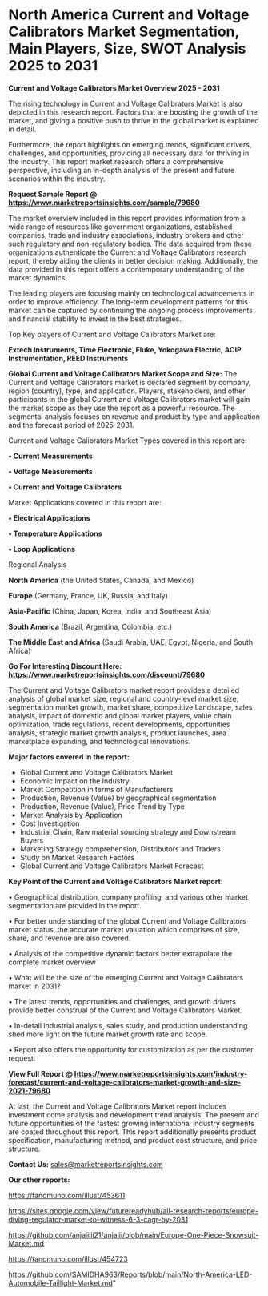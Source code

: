 # North America Current and Voltage Calibrators Market Segmentation, Main Players, Size, SWOT Analysis 2025 to 2031

<Strong> Current and Voltage Calibrators Market Overview 2025 - 2031</strong>

The rising technology in Current and Voltage Calibrators Market is also depicted in this research report. Factors that are boosting the growth of the market, and giving a positive push to thrive in the global market is explained in detail.

Furthermore, the report highlights on emerging trends, significant drivers, challenges, and opportunities, providing all necessary data for thriving in the industry. This report market research offers a comprehensive perspective, including an in-depth analysis of the present and future scenarios within the industry.

<strong>Request Sample Report @ <a href=https://www.marketreportsinsights.com/sample/79680>https://www.marketreportsinsights.com/sample/79680</a></strong>

The market overview included in this report provides information from a wide range of resources like government organizations, established companies, trade and industry associations, industry brokers and other such regulatory and non-regulatory bodies. The data acquired from these organizations authenticate the Current and Voltage Calibrators research report, thereby aiding the clients in better decision making. Additionally, the data provided in this report offers a contemporary understanding of the market dynamics.

The leading players are focusing mainly on technological advancements in order to improve efficiency. The long-term development patterns for this market can be captured by continuing the ongoing process improvements and financial stability to invest in the best strategies.

Top Key players of Current and Voltage Calibrators Market are:

<strong>Extech Instruments, Time Electronic, Fluke, Yokogawa Electric, AOIP Instrumentation, REED Instruments</strong>

<strong><b>Global Current and Voltage Calibrators Market Scope and Size:</b></strong>
The Current and Voltage Calibrators market is declared segment by company, region (country), type, and application. Players, stakeholders, and other participants in the global Current and Voltage Calibrators market will gain the market scope as they use the report as a powerful resource. The segmental analysis focuses on revenue and product by type and application and the forecast period of 2025-2031.

Current and Voltage Calibrators Market Types covered in this report are:

<strong>• Current Measurements

• Voltage Measurements

• Current and Voltage Calibrators</strong>

Market Applications covered in this report are:

<strong>• Electrical Applications

• Temperature Applications

• Loop Applications</strong> 

Regional Analysis

<strong>North America</strong> (the United States, Canada, and Mexico)

<strong>Europe</strong> (Germany, France, UK, Russia, and Italy)

<strong>Asia-Pacific</strong> (China, Japan, Korea, India, and Southeast Asia)

<strong>South America</strong> (Brazil, Argentina, Colombia, etc.)

<strong>The Middle East and Africa</strong> (Saudi Arabia, UAE, Egypt, Nigeria, and South Africa)

<strong>Go For Interesting Discount Here: <a href=https://www.marketreportsinsights.com/discount/79680>https://www.marketreportsinsights.com/discount/79680</a></strong>

The Current and Voltage Calibrators market report provides a detailed analysis of global market size, regional and country-level market size, segmentation market growth, market share, competitive Landscape, sales analysis, impact of domestic and global market players, value chain optimization, trade regulations, recent developments, opportunities analysis, strategic market growth analysis, product launches, area marketplace expanding, and technological innovations.

<strong><b>Major factors covered in the report:</b></strong>
<ul>
  <li>Global Current and Voltage Calibrators Market </li>
  <li>Economic Impact on the Industry</li>
  <li>Market Competition in terms of Manufacturers</li>
  <li>Production, Revenue (Value) by geographical segmentation</li>
  <li>Production, Revenue (Value), Price Trend by Type</li>
  <li>Market Analysis by Application</li>
  <li>Cost Investigation</li>
  <li>Industrial Chain, Raw material sourcing strategy and Downstream Buyers</li>
  <li>Marketing Strategy comprehension, Distributors and Traders</li>
  <li>Study on Market Research Factors</li>
  <li>Global Current and Voltage Calibrators Market Forecast</li>
</ul>

<strong><b>Key Point of the Current and Voltage Calibrators Market report:</b></strong>

• Geographical distribution, company profiling, and various other market segmentation are provided in the report.

• For better understanding of the global Current and Voltage Calibrators market status, the accurate market valuation which comprises of size, share, and revenue are also covered.

• Analysis of the competitive dynamic factors better extrapolate the complete market overview

• What will be the size of the emerging Current and Voltage Calibrators market in 2031?

• The latest trends, opportunities and challenges, and growth drivers provide better construal of the Current and Voltage Calibrators Market.

• In-detail industrial analysis, sales study, and production understanding shed more light on the future market growth rate and scope.

• Report also offers the opportunity for customization as per the customer request.

<strong><b>View Full Report @ <a href=https://www.marketreportsinsights.com/industry-forecast/current-and-voltage-calibrators-market-growth-and-size-2021-79680>https://www.marketreportsinsights.com/industry-forecast/current-and-voltage-calibrators-market-growth-and-size-2021-79680</a></b></strong>


At last, the Current and Voltage Calibrators Market report includes investment come analysis and development trend analysis. The present and future opportunities of the fastest growing international industry segments are coated throughout this report. This report additionally presents product specification, manufacturing method, and product cost structure, and price structure.

<strong>Contact Us:</strong>
sales@marketreportsinsights.com

<strong>Our other reports:</strong>

<a href=https://tanomuno.com/illust/453611>https://tanomuno.com/illust/453611</a>

<a href=https://sites.google.com/view/futurereadyhub/all-research-reports/europe-diving-regulator-market-to-witness-6-3-cagr-by-2031>https://sites.google.com/view/futurereadyhub/all-research-reports/europe-diving-regulator-market-to-witness-6-3-cagr-by-2031</a>

<a href=https://github.com/anjaliiii21/anjalii/blob/main/Europe-One-Piece-Snowsuit-Market.md>https://github.com/anjaliiii21/anjalii/blob/main/Europe-One-Piece-Snowsuit-Market.md</a>

<a href=https://tanomuno.com/illust/454723>https://tanomuno.com/illust/454723</a>

<a href=https://github.com/SAMIDHA963/Reports/blob/main/North-America-LED-Automobile-Taillight-Market.md>https://github.com/SAMIDHA963/Reports/blob/main/North-America-LED-Automobile-Taillight-Market.md</a>"
